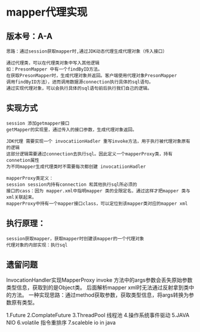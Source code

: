 # mapper代理实现

## 版本号：A-A

~~~
思路：通过session获取mapper时,通过JDK动态代理生成代理对象（传入接口）

通过代理类，可以在代理类对象中写入其他逻辑
如：PresonMapper 中有一个findByID方法。
在获取PresonMapper时，生成代理对象并返回。客户端使用代理对象PresonMapper
调用findByID方法），进而调用数据源connection执行具体的sql语句。
通过实现代理对象，可以会执行具体的sql语句前后执行我们自己的逻辑。

~~~

## 实现方式
    session 添加getmapper接口
    getMapper的实现里，通过传入的接口参数，生成代理对象返回。

    JDK代理 需要实现一个 invocatiionHadler 重写invoke方法，用于执行被代理对象原有的逻辑
    这部分逻辑需要通过connection去执行sql。因此定义一个mapperProxy类，持有connetion属性
    为不同mapper生成代理类时不需要每次都创建 invocatiionHadler

    mapperProxy类定义：
    session session内持有connection 和其他执行sql所必须的
    接口的cass：因为 mapper.xml中指明mapper 类的全限定名，通过这样才把mapper 类与xml关联起来。
    mapperProxy中持有一个mapper接口class，可以定位到该mapper类对应的mapper xml

    
## 执行原理：
    session获取mapper，获取mapper时创建该mapper的一个代理对象
    代理对象的内部实现：执行sql
    
    
    
## 遗留问题
InvocationHandler实现MapperProxy invoke 方法中的args参数会丢失原始参数类型信息，获取到的是Object类。
后面解析mapper xml时无法通过反射拿到类中的方法。
一种实现思路：通过method获取参数，获取类型信息，将args转换为参数原有类型。

1.Future
2.ComplateFuture
3.ThreadPool 线程池
4.操作系统事件驱动
5.JAVA NIO
6.volatile 指令重排序
7.scaleble io in java










